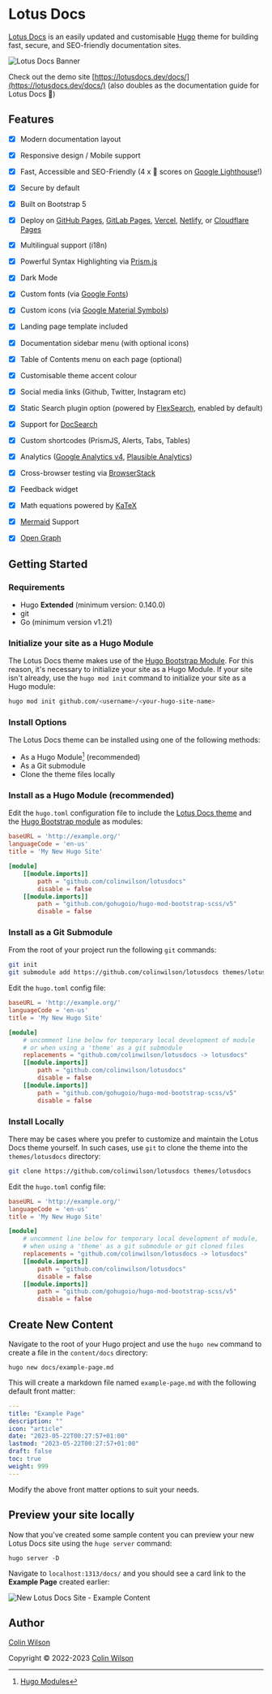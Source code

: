 # Lotus Docs

[Lotus Docs](https://lotusdocs.dev) is an easily updated and customisable [Hugo](https://gohugo.io/) theme for building fast, secure, and SEO-friendly documentation sites.

![Lotus Docs Banner](https://res.cloudinary.com/lotuslabs/image/upload/r_10/v1693340386/Lotus%20Docs/Social%20Media/lotus_docs_social_preview_github_1280x640_colour_v1.3_xzm1ex.webp)

Check out the demo site [https://lotusdocs.dev/docs/](https://lotusdocs.dev/docs/) (also doubles as the documentation guide for Lotus Docs 📖)

## Features

* [x] Modern documentation layout
* [x] Responsive design / Mobile support
* [x] Fast, Accessible and SEO-Friendly (4 x 💯 scores on [Google Lighthouse](https://pagespeed.web.dev/)!)
* [x] Secure by default
* [x] Built on Bootstrap 5
* [x] Deploy on [GitHub Pages](https://lotusdocs.dev/docs/deployment/platforms/github-pages/), [GitLab Pages](https://lotusdocs.dev/docs/deployment/platforms/gitlab-pages/), [Vercel](https://vercel.com/), [Netlify](https://netlify.com), or [Cloudflare Pages](https://pages.cloudflare.com/)
* [x] Multilingual support (i18n)
* [x] Powerful Syntax Highlighting via [Prism.js](https://prismjs.com/)
* [x] Dark Mode
* [x] Custom fonts (via [Google Fonts](https://fonts.google.com/))
* [x] Custom icons (via [Google Material Symbols](https://fonts.google.com/icons?icon.style=Outlined&icon.set=Material+Symbols))
* [x] Landing page template included
* [x] Documentation sidebar menu (with optional icons)
* [x] Table of Contents menu on each page (optional)
* [x] Customisable theme accent colour
* [x] Social media links (Github, Twitter, Instagram etc)
* [x] Static Search plugin option (powered by [FlexSearch](https://github.com/nextapps-de/flexsearch), enabled by default)
* [x] Support for [DocSearch](https://docsearch.algolia.com/)
* [x] Custom shortcodes (PrismJS, Alerts, Tabs, Tables)
* [x] Analytics ([Google Analytics v4](https://analytics.google.com/analytics/web/), [Plausible Analytics](https://plausible.io/))
* [x] Cross-browser testing via [BrowserStack](https://browserstack.com)
* [x] Feedback widget
* [x] Math equations powered by [KaTeX](https://katex.org/)
* [x] [Mermaid](https://mermaid.js.org/) Support
* [x] [Open Graph](https://ogp.me/)


## Getting Started

### Requirements

- Hugo **Extended** (minimum version: 0.140.0)
- git
- Go (minimum version v1.21)

### Initialize your site as a Hugo Module

The Lotus Docs theme makes use of the [Hugo Bootstrap Module](https://github.com/gohugoio/hugo-mod-bootstrap-scss). For this reason, it's necessary to initialize your site as a Hugo Module. If your site isn't already, use the `hugo mod init` command to initialize your site as a Hugo module:

```bash
hugo mod init github.com/<username>/<your-hugo-site-name>
```

### Install Options

The Lotus Docs theme can be installed using one of the following methods:

- As a Hugo Module[^1] (recommended)
- As a Git submodule
- Clone the theme files locally

### Install as a Hugo Module (recommended)

Edit the `hugo.toml` configuration file to include the [Lotus Docs theme](https://github.com/colinwilson/lotusdocs) and the [Hugo Bootstrap module](https://github.com/gohugoio/hugo-mod-bootstrap-scss) as modules:

```toml
baseURL = 'http://example.org/'
languageCode = 'en-us'
title = 'My New Hugo Site'

[module]
    [[module.imports]]
        path = "github.com/colinwilson/lotusdocs"
        disable = false
    [[module.imports]]
        path = "github.com/gohugoio/hugo-mod-bootstrap-scss/v5"
        disable = false
```

### Install as a Git Submodule

From the root of your project run the following `git` commands:

```bash
git init
git submodule add https://github.com/colinwilson/lotusdocs themes/lotusdocs
```

Edit the `hugo.toml` config file:

```toml
baseURL = 'http://example.org/'
languageCode = 'en-us'
title = 'My New Hugo Site'

[module]
    # uncomment line below for temporary local development of module
    # or when using a 'theme' as a git submodule
    replacements = "github.com/colinwilson/lotusdocs -> lotusdocs"
    [[module.imports]]
        path = "github.com/colinwilson/lotusdocs"
        disable = false
    [[module.imports]]
        path = "github.com/gohugoio/hugo-mod-bootstrap-scss/v5"
        disable = false
```

### Install Locally

There may be cases where you prefer to customize and maintain the Lotus Docs theme yourself. In such cases, use `git` to clone the theme into the `themes/lotusdocs` directory:

```bash
git clone https://github.com/colinwilson/lotusdocs themes/lotusdocs
```

Edit the `hugo.toml` config file:

```toml
baseURL = 'http://example.org/'
languageCode = 'en-us'
title = 'My New Hugo Site'

[module]
    # uncomment line below for temporary local development of module,
    # when using a 'theme' as a git submodule or git cloned files
    replacements = "github.com/colinwilson/lotusdocs -> lotusdocs"
    [[module.imports]]
        path = "github.com/colinwilson/lotusdocs"
        disable = false
    [[module.imports]]
        path = "github.com/gohugoio/hugo-mod-bootstrap-scss/v5"
        disable = false
```

## Create New Content

Navigate to the root of your Hugo project and use the `hugo new` command to create a file in the `content/docs` directory:

```shell
hugo new docs/example-page.md
```

This will create a markdown file named `example-page.md` with the following default front matter:

```yaml
---
title: "Example Page"
description: ""
icon: "article"
date: "2023-05-22T00:27:57+01:00"
lastmod: "2023-05-22T00:27:57+01:00"
draft: false
toc: true
weight: 999
---
```

Modify the above front matter options to suit your needs.

## Preview your site locally

Now that you've created some sample content you can preview your new Lotus Docs site using the `huge server` command:

```shell
hugo server -D
```

Navigate to `localhost:1313/docs/` and you should see a card link to the **Example Page** created earlier:

![New Lotus Docs Site - Example Content](https://res.cloudinary.com/lotuslabs/image/upload/v1690992310/Lotus%20Docs/images/lotus_docs_new_site_and_content_module_setup_oiuyex.png)

## Author

[Colin Wilson](https://github.com/colinwilson)

Copyright © 2022-2023 [Colin Wilson](https://github.com/colinwilson)

[^1]: [Hugo Modules](https://gohugo.io/hugo-modules/)